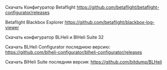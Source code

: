  
Скачать Конфигуратор Betaflight
https://github.com/betaflight/betaflight-configurator/releases


Betaflight Blackbox Explorer
https://github.com/betaflight/blackbox-log-viewer

Скачать конфигуратор BLHeli и BlHeli Suite 32

Скачать BLHeli Configurator последнюю версию: https://github.com/blheli-configurator/blheli-configurator/releases

Скачать BlHeli Suite последняя версия:
https://github.com/bitdump/BLHeli
